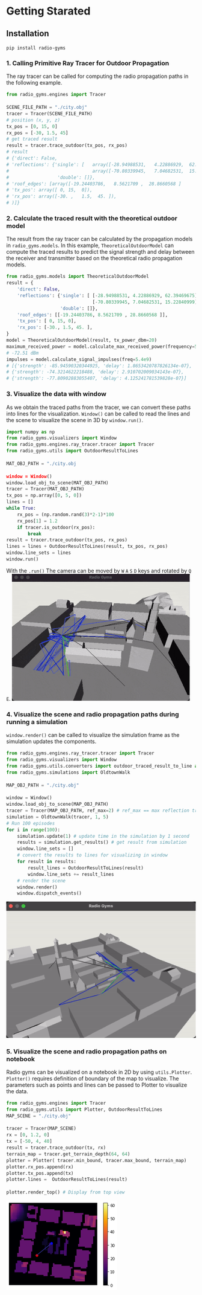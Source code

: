 # Getting Starated

## Installation

```shell
pip install radio-gyms
```


### 1. Calling Primitive Ray Tracer for Outdoor Propagation
The ray tracer can be called for computing the radio propagation paths in the following example.
```python
from radio_gyms.engines import Tracer

SCENE_FILE_PATH = "./city.obj"
tracer = Tracer(SCENE_FILE_PATH)
# position (x, y, z)
tx_pos = [0, 15, 0]
rx_pos = [-30, 1.5, 45]
# get traced result
result = tracer.trace_outdoor(tx_pos, rx_pos)
# result
# {'direct': False, 
# 'reflections': {'single': [   array([-28.94988531,   4.22886929,  62.39469675]),
#                               array([-70.80339945,   7.04682531,  15.22840999])],
#                  'double': []},
# 'roof_edges': [array([-19.24403786,   8.5621709 ,  28.8660568 ]
# 'tx_pos': array([ 0, 15,  0]),
# 'rx_pos': array([-30. ,   1.5,  45. ]),
# )]}
```
### 2. Calculate the traced result with the theoretical outdoor model
The result from the ray tracer can be calculated by the propagation models in ```radio_gyms.models```. 
In this example, ```TheoreticalOutdoorModel``` can compute the traced results to predict the signal strength 
and delay between the receiver and transmitter based on the theoretical radio propagation models.
```python
from radio_gyms.models import TheoreticalOutdoorModel
result = {
    'direct': False, 
    'reflections': {'single': [ [-28.94988531, 4.22886929, 62.39469675],
                                [-70.80339945, 7.04682531, 15.22840999]],
                    'double': []},
    'roof_edges': [[-19.24403786, 8.5621709 , 28.8660568 ]],
    'tx_pos': [ 0, 15, 0],
    'rx_pos': [-30., 1.5, 45. ],
}
model = TheoreticalOutdoorModel(result, tx_power_dbm=20)
maximum_received_power = model.calculate_max_received_power(frequency=5.4e9) 
# -72.51 dBm
impulses = model.calculate_signal_impulses(freq=5.4e9)
# [{'strength': -85.94590320344925, 'delay': 1.8653420787826134e-07},
# {'strength': -74.3214622218488, 'delay': 2.910702009034143e-07}, 
# {'strength': -77.80902883055407, 'delay': 4.125241781539828e-07}]
```
### 3. Visualize the data with window 
As we obtain the traced paths from the tracer, we can convert these paths into lines for the visualization. 
```Window()``` can be called to read the lines and the scene to visualize the scene in 3D by ```window.run()```.
```python
import numpy as np
from radio_gyms.visualizers import Window
from radio_gyms.engines.ray_tracer.tracer import Tracer
from radio_gyms.utils import OutdoorResultToLines

MAT_OBJ_PATH = "./city.obj

window = Window()
window.load_obj_to_scene(MAT_OBJ_PATH)
tracer = Tracer(MAT_OBJ_PATH)
tx_pos = np.array([0, 5, 0])
lines = []
while True:
    rx_pos = (np.random.rand(3)*2-1)*100
    rx_pos[1] = 1.2
    if tracer.is_outdoor(rx_pos):
        break
result = tracer.trace_outdoor(tx_pos, rx_pos)
lines = lines + OutdoorResultToLines(result, tx_pos, rx_pos)
window.line_sets = lines
window.run()
```
With the ```.run()``` The camera can be moved by ```W```  ```A```  ```S```  ```D``` keys and rotated by ```Q``` ```E```.
![Old Town's Visualization](https://github.com/intelek-ai/radio-gyms/blob/master/assets/examples/oldtown_freeze.gif)

### 4. Visualize the scene and radio propagation paths during running a simulation
```window.render()``` can be called to visualize the simulation frame as the simulation updates the components. 
```python
from radio_gyms.engines.ray_tracer.tracer import Tracer
from radio_gyms.visualizers import Window
from radio_gyms.utils.converters import outdoor_traced_result_to_line as OutdoorResultToLines
from radio_gyms.simulations import OldtownWalk

MAP_OBJ_PATH = "./city.obj"

window = Window()
window.load_obj_to_scene(MAP_OBJ_PATH)
tracer = Tracer(MAP_OBJ_PATH, ref_max=2) # ref_max == max reflection tracing
simulation = OldtownWalk(tracer, 1, 5)
# Run 100 episodes
for i in range(100):
    simulation.update(1) # update time in the simulation by 1 second
    results = simulation.get_results() # get result from simulation
    window.line_sets = []
    # convert the results to lines for visualizing in window
    for result in results:
        result_lines = OutdoorResultToLines(result)
        window.line_sets += result_lines
    # render the scene    
    window.render()
    window.dispatch_events()
```
![Old Town Simulation's Visualization](https://github.com/intelek-ai/radio-gyms/blob/master/assets/examples/oldtown.gif)

### 5. Visualize the scene and radio propagation paths on notebook
Radio gyms can be visualized on a notebook in 2D by using ```utils.Plotter```. 
```Plotter()``` requires definition of boundary of the map to visualize. The parameters such as points and lines can be passed to Plotter to visualize the data.

```python
from radio_gyms.engines import Tracer
from radio_gyms.utils import Plotter, OutdoorResultToLines
MAP_SCENE = "./city.obj"

tracer = Tracer(MAP_SCENE)
rx = [0, 1.2, 0]
tx = [-50, 4, 40]
result = tracer.trace_outdoor(tx, rx)
terrain_map = tracer.get_terrain_depth(64, 64)
plotter = Plotter( tracer.min_bound, tracer.max_bound, terrain_map)
plotter.rx_pos.append(rx)
plotter.tx_pos.append(tx)
plotter.lines =  OutdoorResultToLines(result)

plotter.render_top() # Display from top view
```
![Old Town Simulation's Visualization on a notebook](https://github.com/intelek-ai/radio-gyms/blob/master/assets/examples/notebook_render.png)
